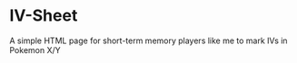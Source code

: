 IV-Sheet
========

A simple HTML page for short-term memory players like me to mark IVs in Pokemon X/Y
